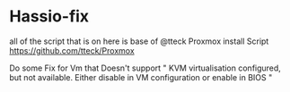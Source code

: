 # Hassio-fix

all of the script that is on here is base of @tteck Proxmox install Script
https://github.com/tteck/Proxmox 



Do some Fix for Vm that Doesn't support " KVM virtualisation configured, but not available. Either disable in VM configuration or enable in BIOS "
